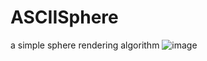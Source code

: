 # ASCIISphere
a simple sphere rendering algorithm
![image](https://user-images.githubusercontent.com/78308778/144708376-bb9cd2dc-a2ca-45c8-8ad8-99fa2d5196ca.png)
